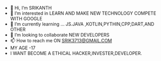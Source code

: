 - 👋 Hi, I’m SRIKANTH
- 👀 I’m interested in LEARN AND MAKE NEW TECHNOLOGY COMPETE WITH GOOGLE
- 🌱 I’m currently learning ... JS.JAVA ,KOTLIN,PYTHIN,CPP,DART,AND OTHER
- 💞️ I’m looking to collaborate NEW DEVELOPERS
- 📫 How to reach me ON SRIK3713@GMAIL.COM
-    MY AGE -17
-    I WANT BECOME A ETHICAL HACKER,INVESTER,DEVELOPER.

<!---
Devsk001/Devsk001 is a ✨ special ✨ repository because its `README.md` (this file) appears on your GitHub profile.
You can click the Preview link to take a look at your changes.
--->
